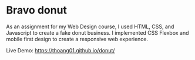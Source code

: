 # Bravo donut

As an assignment for my Web Design course, I used HTML, CSS, and Javascript to create a fake donut business. I implemented CSS Flexbox and mobile first design to create a responsive web experience. 

Live Demo: https://thoang01.github.io/donut/
